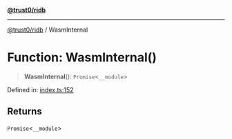 [**@trust0/ridb**](../README.md)

***

[@trust0/ridb](../README.md) / WasmInternal

# Function: WasmInternal()

> **WasmInternal**(): `Promise`\<`__module`\>

Defined in: [index.ts:152](https://github.com/trust0-project/RIDB/blob/3fef9bf80465dd783ae3324da85c4932c9fbae5d/packages/ridb/src/index.ts#L152)

## Returns

`Promise`\<`__module`\>
